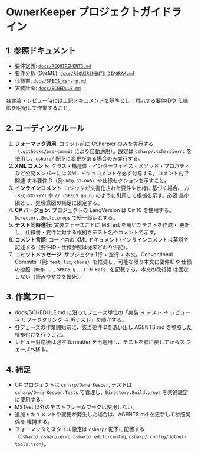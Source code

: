 # OwnerKeeper プロジェクトガイドライン

## 1. 参照ドキュメント
- 要件定義: [`docs/REQUIREMENTS.md`](docs/REQUIREMENTS.md)
- 要件分析 (SysML): [`docs/REQUIREMENTS_DIAGRAM.md`](docs/REQUIREMENTS_DIAGRAM.md)
- 仕様書: [`docs/SPECS_csharp.md`](docs/SPECS_csharp.md)
- 実装計画: [`docs/SCHEDULE.md`](docs/SCHEDULE.md)

各実装・レビュー時には上記ドキュメントを基準とし、対応する要件IDや
仕様節を明記して作業すること。

## 2. コーディングルール
1. **フォーマッタ適用**: コミット前に CSharpier のみを実行する
   （`.githooks/pre-commit` により自動適用）。設定は `csharp/.csharpierrc` を
   使用し、`csharp/` 配下に変更がある場合のみ実行する。
2. **XML コメント**: クラス・構造体・インターフェイス・メソッド・プロパティ
   など公開メンバーには XML ドキュコメントを必ず付与する。コメント内で関連
   する要件ID（例: `REQ-ST-003`）や仕様セクションを示すこと。
3. **インラインコメント**: ロジックが文書化された要件や仕様に基づく場合、
   `// (REQ-XX-YYY)` や `// (SPECS §n.n)` のように引用して根拠を示す。必要
   最小限とし、処理意図の補足に限定する。
4. **C# バージョン**: プロジェクトの LangVersion は C# 10 を使用する。
   `Directory.Build.props` で統一設定とする。
5. **テスト同時進行**: 実装フェーズごとに MSTest を用いたテストを作成・
   更新し、仕様書・要件に対する根拠をテスト名やコメントで示す。
6. **コメント言語**: コード内の XML ドキュメント/インラインコメントは英語で
   記述する（要件ID・仕様参照は従来どおり併記）。
7. **コミットメッセージ**: サブジェクト1行 + 空行 + 本文。Conventional
   Commits（例: `feat`, `fix`, `chore`）を推奨し、可能な限り本文に要件IDや
   仕様の参照（`REQ-...`, `SPECS §...`）や `Refs:` を記載する。本文の改行幅
   は固定しない（読みやすさを優先）。

## 3. 作業フロー
- docs/SCHEDULE.md に沿ってフェーズ単位の「実装 → テスト → レビュー →
  リファクタリング → 再テスト」を順守する。
- 各フェーズの作業開始前に、該当要件IDを洗い出し AGENTS.md を参照した
  根拠付けを行うこと。
- レビュー対応後は必ず formatter を再適用し、テストを緑に戻してから次
  フェーズへ移る。

## 4. 補足
- C# プロジェクトは `csharp/OwnerKeeper`, テストは `csharp/OwnerKeeper.Tests`
  で管理し、`Directory.Build.props` を共通設定に使用する。
- MSTest 以外のテストフレームワークは使用しない。
- 追加ドキュメントや変更が発生した場合は、AGENTS.md を更新して参照関係を
  維持する。
- フォーマッタとスタイル設定は `csharp/` 配下に配置する
  （`csharp/.csharpierrc`, `csharp/.editorconfig`, `csharp/.config/dotnet-tools.json`）。
